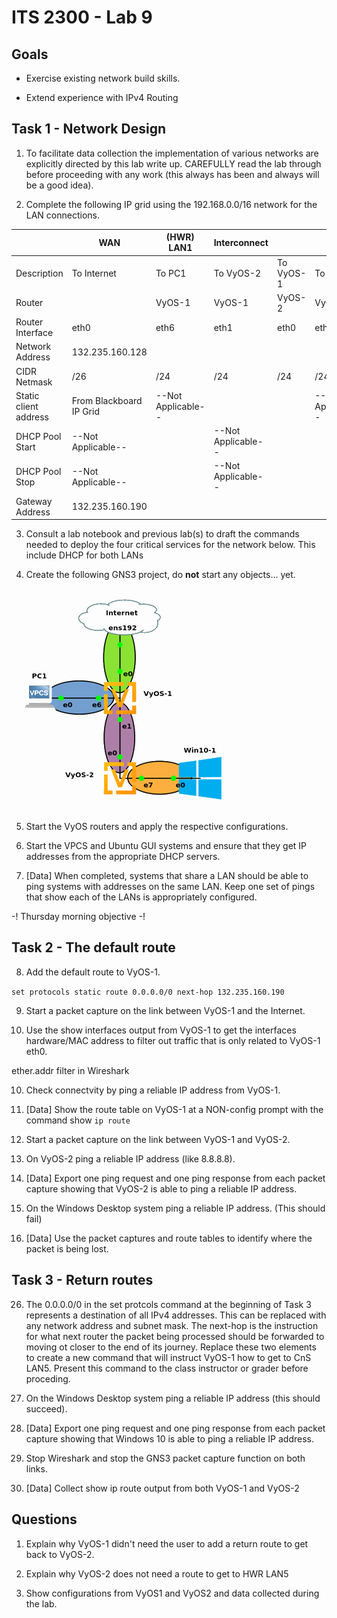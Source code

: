 # ITS 2300 - Lab 9
## Goals 

-   Exercise existing network build skills.

-   Extend experience with IPv4 Routing

## Task 1 - Network Design
1.  To facilitate data collection the implementation of various networks are explicitly directed by this lab write up. CAREFULLY read the lab through before proceeding with any work (this always has been and always will be a good idea).

2. Complete the following IP grid using the 192.168.0.0/16 network for the LAN connections.

|                           |**WAN**            |**(HWR) LAN1**     |**Interconnect**     |             |**(CnS) LAN5**
|--                         |--                 |--                 |--                   |--           |-- 
|Description                |To Internet        |To PC1             |To VyOS-2            |To VyOS-1    |To PC2
|Router                     |                   |VyOS-1             |VyOS-1               |VyOS-2       |VyOS-2
|Router Interface           |eth0               |eth6               |eth1                 |eth0         |eth5
|Network Address            |132.235.160.128    
|CIDR Netmask               |/26                |/24                |/24                  |/24          |/24
|Static client address      |From Blackboard IP Grid |--Not Applicable--|                 |             |--Not Applicable--
|DHCP Pool Start            |--Not Applicable-- |                   |--Not Applicable--
|DHCP Pool Stop             |--Not Applicable-- |                   |--Not Applicable-- 
|Gateway Address            |132.235.160.190    |                   |

3.  Consult a lab notebook and previous lab(s) to draft the commands needed to deploy the four critical services for the network below.  This include DHCP for both LANs

4.  Create the following GNS3 project, do **not** start any objects... yet.

![](lab9-1.png)

5.  Start the VyOS routers and apply the respective configurations.

6.  Start the VPCS and Ubuntu GUI systems and ensure that they get IP addresses from the appropriate DHCP servers.

7.  [Data] When completed, systems that share a LAN should be able to ping systems with addresses on the same LAN. Keep one set of pings that show each of the LANs is appropriately configured.

-! Thursday morning objective -!

## Task 2 - The default route

8. Add the default route to VyOS-1.

`set protocols static route 0.0.0.0/0 next-hop 132.235.160.190`

9. Start a packet capture on the link between VyOS-1 and the Internet. 

10. Use the show interfaces output from VyOS-1 to get the interfaces hardware/MAC address to filter out traffic that is only related to VyOS-1 eth0.

 ether.addr filter in Wireshark 

10. Check connectvity by ping a reliable IP address from VyOS-1.

20. [Data] Show the route table on VyOS-1 at a NON-config prompt with the command show `ip route`

21. Start a packet capture on the link between VyOS-1 and VyOS-2.

22. On VyOS-2 ping a reliable IP address (like 8.8.8.8).

23. [Data] Export one ping request and one ping response from each packet capture showing that VyOS-2 is able to ping a reliable IP address.

24. On the Windows Desktop system ping a reliable IP address. (This should fail)

25. [Data] Use the packet captures and route tables to identify where the packet is being lost.

## Task 3 - Return routes

26. The 0.0.0.0/0 in the set protcols command at the beginning of Task 3 represents a destination of all IPv4 addresses. This can be replaced with any network address and subnet mask. The next-hop is the instruction for what next router the packet being processed should be forwarded to moving ot closer to the end of its journey. Replace these two elements to create a new command that will instruct VyOS-1 how to get to CnS LAN5. Present this command to the class instructor or grader before proceding.

27. On the Windows Desktop system ping a reliable IP address (this should succeed).

28. [Data] Export one ping request and one ping response from each packet capture showing that Windows 10 is able to ping a reliable IP address.

29. Stop Wireshark and stop the GNS3 packet capture function on both links.

30. [Data] Collect show ip route output from both VyOS-1 and VyOS-2

## Questions

1.  Explain why VyOS-1 didn't need the user to add a return route to get back to VyOS-2.

2.  Explain why VyOS-2 does not need a route to get to HWR LAN5

3.  Show configurations from VyOS1 and VyOS2 and data collected during the lab.
